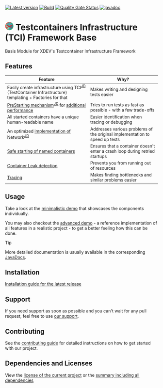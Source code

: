 [![Latest version](https://img.shields.io/maven-central/v/software.xdev/tci-base?logo=apache%20maven)](https://mvnrepository.com/artifact/software.xdev/tci-base)
[![Build](https://img.shields.io/github/actions/workflow/status/xdev-software/tci-base/checkBuild.yml?branch=develop)](https://github.com/xdev-software/tci-base/actions/workflows/checkBuild.yml?query=branch%3Adevelop)
[![Quality Gate Status](https://sonarcloud.io/api/project_badges/measure?project=xdev-software_tci-base&metric=alert_status)](https://sonarcloud.io/dashboard?id=xdev-software_tci-base)
[![javadoc](https://javadoc.io/badge2/software.xdev/tci-base/javadoc.svg)](https://javadoc.io/doc/software.xdev/tci-base) 

# <img src="./assets/logo.png" height=28 > Testcontainers Infrastructure (TCI) Framework Base

Basis Module for XDEV's Testcontainer Infrastructure Framework

## Features
| Feature | Why? |
| --- | --- |
| Easily create infrastructure using TCI<sup>[JD](https://javadoc.io/doc/software.xdev/tci-base/latest/software/xdev/tci/TCI.html)</sup> (TestContainer Infrastructure) templating + Factories for that | Makes writing and designing tests easier |
| [PreStarting mechanism](./tci-base/src/main/java/software/xdev/tci/factory/prestart/)<sup>[JD](https://javadoc.io/doc/software.xdev/tci-base/latest/software/xdev/tci/factory/prestart/PreStartableTCIFactory.html)</sup> for [additional performance](./PERFORMANCE.md) | Tries to run tests as fast as possible - with a few trade-offs |
| All started containers have a unique human-readable name | Easier identification when tracing or debugging |
| An optimized [implementation of Network](./tci-base/src/main/java/software/xdev/tci/network/)<sup>[JD](https://javadoc.io/doc/software.xdev/tci-base/latest/software/xdev/tci/network/LazyNetwork.html)</sup> | Addresses various problems of the original implementation to speed up tests |
| [Safe starting of named containers](./tci-base/src/main/java/software/xdev/tci/safestart/) | Ensures that a container doesn't enter a crash loop during retried startups |
| [Container Leak detection](./tci-base/src/main/java/software/xdev/tci/leakdetection/) | Prevents you from running out of resources |
| [Tracing](./tci-base/src/main/java/software/xdev/tci/tracing/) | Makes finding bottlenecks and similar problems easier |

## Usage
Take a look at the [minimalistic demo](./tci-base-demo/) that showcases the components individually.

You may also checkout the [advanced demo](./tci-advanced-demo/) - a reference implementation of all features in a realistic project - to get a better feeling how this can be done.

> [!TIP]
> More detailed documentation is usually available in the corresponding [JavaDocs](https://javadoc.io/doc/software.xdev/tci-base).

## Installation
[Installation guide for the latest release](https://github.com/xdev-software/tci-base/releases/latest#Installation)

## Support
If you need support as soon as possible and you can't wait for any pull request, feel free to use [our support](https://xdev.software/en/services/support).

## Contributing
See the [contributing guide](./CONTRIBUTING.md) for detailed instructions on how to get started with our project.

## Dependencies and Licenses
View the [license of the current project](LICENSE) or the [summary including all dependencies](https://xdev-software.github.io/tci-base/dependencies)
